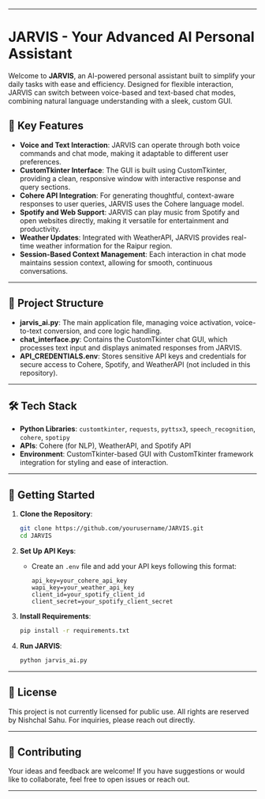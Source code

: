 
---

# JARVIS - Your Advanced AI Personal Assistant

Welcome to **JARVIS**, an AI-powered personal assistant built to simplify your daily tasks with ease and efficiency. Designed for flexible interaction, JARVIS can switch between voice-based and text-based chat modes, combining natural language understanding with a sleek, custom GUI.

## 🌟 Key Features

- **Voice and Text Interaction**: JARVIS can operate through both voice commands and chat mode, making it adaptable to different user preferences.
- **CustomTkinter Interface**: The GUI is built using CustomTkinter, providing a clean, responsive window with interactive response and query sections.
- **Cohere API Integration**: For generating thoughtful, context-aware responses to user queries, JARVIS uses the Cohere language model.
- **Spotify and Web Support**: JARVIS can play music from Spotify and open websites directly, making it versatile for entertainment and productivity.
- **Weather Updates**: Integrated with WeatherAPI, JARVIS provides real-time weather information for the Raipur region.
- **Session-Based Context Management**: Each interaction in chat mode maintains session context, allowing for smooth, continuous conversations.

---

## 📂 Project Structure

- **jarvis_ai.py**: The main application file, managing voice activation, voice-to-text conversion, and core logic handling.
- **chat_interface.py**: Contains the CustomTkinter chat GUI, which processes text input and displays animated responses from JARVIS.
- **API_CREDENTIALS.env**: Stores sensitive API keys and credentials for secure access to Cohere, Spotify, and WeatherAPI (not included in this repository).

---

## 🛠️ Tech Stack

- **Python Libraries**: `customtkinter`, `requests`, `pyttsx3`, `speech_recognition`, `cohere`, `spotipy`
- **APIs**: Cohere (for NLP), WeatherAPI, and Spotify API
- **Environment**: CustomTkinter-based GUI with CustomTkinter framework integration for styling and ease of interaction.

---

## 🚀 Getting Started

1. **Clone the Repository**:
   ```bash
   git clone https://github.com/yourusername/JARVIS.git
   cd JARVIS
   ```

2. **Set Up API Keys**:
   - Create an `.env` file and add your API keys following this format:
     ```
     api_key=your_cohere_api_key
     wapi_key=your_weather_api_key
     client_id=your_spotify_client_id
     client_secret=your_spotify_client_secret
     ```

3. **Install Requirements**:
   ```bash
   pip install -r requirements.txt
   ```

4. **Run JARVIS**:
   ```bash
   python jarvis_ai.py
   ```

---

## 📄 License

This project is not currently licensed for public use. All rights are reserved by Nishchal Sahu. For inquiries, please reach out directly.

---

## 🤝 Contributing

Your ideas and feedback are welcome! If you have suggestions or would like to collaborate, feel free to open issues or reach out.

---


